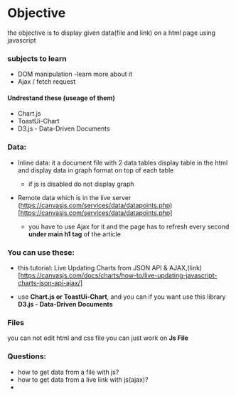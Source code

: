 # Objective

the objective is to display given data(file and link) on a html page using javascript

### subjects to learn

- DOM manipulation -learn more about it
- Ajax / fetch request

#### Undrestand these (useage of them)

- Chart.js
- ToastUi-Chart
- D3.js - Data-Driven Documents

### Data:

- Inline data: it a document file with 2 data tables display table in the html and display data in graph format on top of each table

  - if js is disabled do not display graph

- Remote data which is in the live server (https://canvasjs.com/services/data/datapoints.php)[https://canvasjs.com/services/data/datapoints.php]
  - you have to use Ajax for it and the page has to refresh every second **under main h1 tag** of the article

### You can use these:

- this tutorial: Live Updating Charts from JSON API & AJAX,(link)[https://canvasjs.com/docs/charts/how-to/live-updating-javascript-charts-json-api-ajax/]

- use **Chart.js or ToastUi-Chart**, and you can if you want use this library **D3.js - Data-Driven Documents**

### Files

you can not edit html and css file you can just work on **Js File**

### Questions:

- how to get data from a file with js?
- how to get data from a live link with js(ajax)?
-
